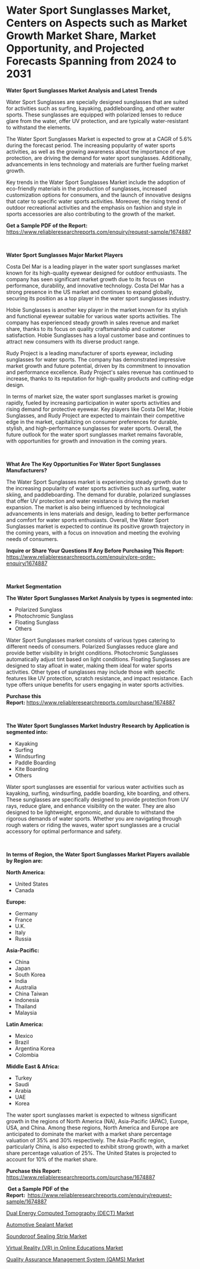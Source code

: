 <p><h1>Water Sport Sunglasses Market, Centers on Aspects such as Market Growth Market Share, Market Opportunity, and Projected Forecasts Spanning from 2024 to 2031</h1></p><p><strong>Water Sport Sunglasses Market Analysis and Latest Trends</strong></p>
<p><p>Water Sport Sunglasses are specially designed sunglasses that are suited for activities such as surfing, kayaking, paddleboarding, and other water sports. These sunglasses are equipped with polarized lenses to reduce glare from the water, offer UV protection, and are typically water-resistant to withstand the elements.</p><p>The Water Sport Sunglasses Market is expected to grow at a CAGR of 5.6% during the forecast period. The increasing popularity of water sports activities, as well as the growing awareness about the importance of eye protection, are driving the demand for water sport sunglasses. Additionally, advancements in lens technology and materials are further fueling market growth.</p><p>Key trends in the Water Sport Sunglasses Market include the adoption of eco-friendly materials in the production of sunglasses, increased customization options for consumers, and the launch of innovative designs that cater to specific water sports activities. Moreover, the rising trend of outdoor recreational activities and the emphasis on fashion and style in sports accessories are also contributing to the growth of the market.</p></p>
<p><strong>Get a Sample PDF of the Report:&nbsp;</strong> <a href="https://www.reliableresearchreports.com/enquiry/request-sample/1674887">https://www.reliableresearchreports.com/enquiry/request-sample/1674887</a></p>
<p>&nbsp;</p>
<p><strong>Water Sport Sunglasses Major Market Players</strong></p>
<p><p>Costa Del Mar is a leading player in the water sport sunglasses market known for its high-quality eyewear designed for outdoor enthusiasts. The company has seen significant market growth due to its focus on performance, durability, and innovative technology. Costa Del Mar has a strong presence in the US market and continues to expand globally, securing its position as a top player in the water sport sunglasses industry.</p><p>Hobie Sunglasses is another key player in the market known for its stylish and functional eyewear suitable for various water sports activities. The company has experienced steady growth in sales revenue and market share, thanks to its focus on quality craftsmanship and customer satisfaction. Hobie Sunglasses has a loyal customer base and continues to attract new consumers with its diverse product range.</p><p>Rudy Project is a leading manufacturer of sports eyewear, including sunglasses for water sports. The company has demonstrated impressive market growth and future potential, driven by its commitment to innovation and performance excellence. Rudy Project's sales revenue has continued to increase, thanks to its reputation for high-quality products and cutting-edge design.</p><p>In terms of market size, the water sport sunglasses market is growing rapidly, fueled by increasing participation in water sports activities and rising demand for protective eyewear. Key players like Costa Del Mar, Hobie Sunglasses, and Rudy Project are expected to maintain their competitive edge in the market, capitalizing on consumer preferences for durable, stylish, and high-performance sunglasses for water sports. Overall, the future outlook for the water sport sunglasses market remains favorable, with opportunities for growth and innovation in the coming years.</p></p>
<p>&nbsp;</p>
<p><strong>What Are The Key Opportunities For Water Sport Sunglasses Manufacturers?</strong></p>
<p><p>The Water Sport Sunglasses market is experiencing steady growth due to the increasing popularity of water sports activities such as surfing, water skiing, and paddleboarding. The demand for durable, polarized sunglasses that offer UV protection and water resistance is driving the market expansion. The market is also being influenced by technological advancements in lens materials and design, leading to better performance and comfort for water sports enthusiasts. Overall, the Water Sport Sunglasses market is expected to continue its positive growth trajectory in the coming years, with a focus on innovation and meeting the evolving needs of consumers.</p></p>
<p><strong>Inquire or Share Your Questions If Any Before Purchasing This Report:</strong> <a href="https://www.reliableresearchreports.com/enquiry/pre-order-enquiry/1674887">https://www.reliableresearchreports.com/enquiry/pre-order-enquiry/1674887</a></p>
<p>&nbsp;</p>
<p><strong>Market Segmentation</strong></p>
<p><strong>The Water Sport Sunglasses Market Analysis by types is segmented into:</strong></p>
<p><ul><li>Polarized Sunglass</li><li>Photochromic Sunglass</li><li>Floating Sunglass</li><li>Others</li></ul></p>
<p><p>Water Sport Sunglasses market consists of various types catering to different needs of consumers. Polarized Sunglasses reduce glare and provide better visibility in bright conditions. Photochromic Sunglasses automatically adjust tint based on light conditions. Floating Sunglasses are designed to stay afloat in water, making them ideal for water sports activities. Other types of sunglasses may include those with specific features like UV protection, scratch resistance, and impact resistance. Each type offers unique benefits for users engaging in water sports activities.</p></p>
<p><strong>Purchase this Report:&nbsp;</strong><a href="https://www.reliableresearchreports.com/purchase/1674887">https://www.reliableresearchreports.com/purchase/1674887</a></p>
<p>&nbsp;</p>
<p><strong>The Water Sport Sunglasses Market Industry Research by Application is segmented into:</strong></p>
<p><ul><li>Kayaking</li><li>Surfing</li><li>Windsurfing</li><li>Paddle Boarding</li><li>Kite Boarding</li><li>Others</li></ul></p>
<p><p>Water sport sunglasses are essential for various water activities such as kayaking, surfing, windsurfing, paddle boarding, kite boarding, and others. These sunglasses are specifically designed to provide protection from UV rays, reduce glare, and enhance visibility on the water. They are also designed to be lightweight, ergonomic, and durable to withstand the rigorous demands of water sports. Whether you are navigating through rough waters or riding the waves, water sport sunglasses are a crucial accessory for optimal performance and safety.</p></p>
<p>&nbsp;</p>
<p><strong>In terms of Region, the Water Sport Sunglasses Market Players available by Region are:</strong></p>
<p>
    <p> <strong> North America: </strong>
        <ul>
            <li>United States</li>
            <li>Canada</li>
        </ul>
        </p> 
    <p> <strong> Europe: </strong>
        <ul>
            <li>Germany</li>
            <li>France</li>
            <li>U.K.</li>
            <li>Italy</li>
            <li>Russia</li>
        </ul>
        </p> 
    <p> <strong> Asia-Pacific: </strong>
        <ul>
            <li>China</li>
            <li>Japan</li>
            <li>South Korea</li>
            <li>India</li>
            <li>Australia</li>
            <li>China Taiwan</li>
            <li>Indonesia</li>
            <li>Thailand</li>
            <li>Malaysia</li>
        </ul>
        </p> 
    <p> <strong> Latin America: </strong>
        <ul>
            <li>Mexico</li>
            <li>Brazil</li>
            <li>Argentina Korea</li>
            <li>Colombia</li>
        </ul>
        </p> 
    <p> <strong> Middle East & Africa: </strong>
        <ul>
            <li>Turkey</li>
            <li>Saudi</li>
            <li>Arabia</li>
            <li>UAE</li>
            <li>Korea</li>
        </ul>
    </p>
    </p>
<p><p>The water sport sunglasses market is expected to witness significant growth in the regions of North America (NA), Asia-Pacific (APAC), Europe, USA, and China. Among these regions, North America and Europe are anticipated to dominate the market with a market share percentage valuation of 35% and 30% respectively. The Asia-Pacific region, particularly China, is also expected to exhibit strong growth, with a market share percentage valuation of 25%. The United States is projected to account for 10% of the market share.</p></p>
<p><strong>Purchase this Report: </strong><a href="https://www.reliableresearchreports.com/purchase/1674887">https://www.reliableresearchreports.com/purchase/1674887</a></p>
<p>&nbsp;<strong>Get a Sample PDF of the Report:&nbsp;&nbsp;</strong><a href="https://www.reliableresearchreports.com/enquiry/request-sample/1674887">https://www.reliableresearchreports.com/enquiry/request-sample/1674887</a></p>
<p><strong></strong></p>
<p><p><a href="https://medium.com/@patriciahanson2013/dual-energy-computed-tomography-dect-market-analysis-and-sze-forecasted-for-period-from-2024-to-2189d11ce87e">Dual Energy Computed Tomography (DECT) Market</a></p><p><a href="https://github.com/GroverBarry/Market-Research-Report-List-4/blob/main/automotive-sealant-market.md">Automotive Sealant Market</a></p><p><a href="https://github.com/kathiaseamanalvaradovlprc2h/Market-Research-Report-List-1/blob/main/soundproof-sealing-strip-market.md">Soundproof Sealing Strip Market</a></p><p><a href="https://medium.com/@susanwest38/virtual-reality-vr-in-online-educations-market-outlook-industry-overview-and-forecast-2024-to-a28682c19ca0">Virtual Reality (VR) in Online Educations Market</a></p><p><a href="https://medium.com/@patriciahanson2013/quality-assurance-management-system-qams-market-insight-market-trends-growth-forecasted-from-e0d80dca51ef">Quality Assurance Management System (QAMS) Market</a></p></p>
